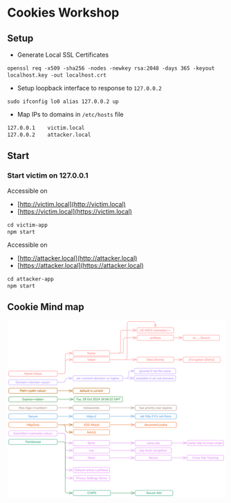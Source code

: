 # Cookies Workshop

## Setup

- Generate Local SSL Certificates

```shell
openssl req -x509 -sha256 -nodes -newkey rsa:2048 -days 365 -keyout localhost.key -out localhost.crt
```

- Setup loopback interface to response to `127.0.0.2`

```shell
sudo ifconfig lo0 alias 127.0.0.2 up
```

- Map IPs to domains in `/etc/hosts` file

```shell
127.0.0.1    victim.local
127.0.0.2    attacker.local
```

## Start

### Start victim on 127.0.0.1

Accessible on

- [http://victim.local](http://victim.local)
- [https://victim.local](https://victim.local)

```shell
cd victim-app
npm start
```

Accessible on

- [http://attacker.local](http://attacker.local)
- [https://attacker.local](https://attacker.local)

```shell
cd attacker-app
npm start
```

## Cookie Mind map

![alt text](./assets/cookie-mindmap.png)